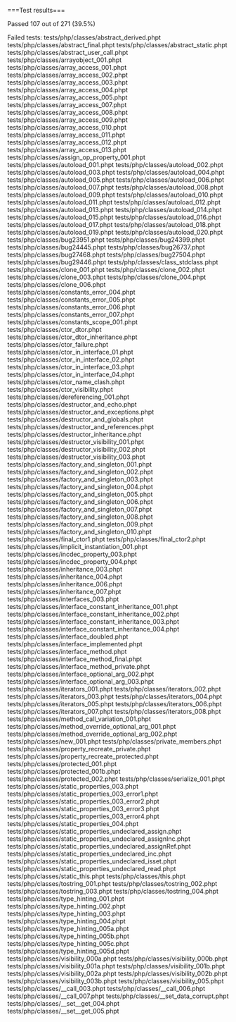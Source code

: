 ===Test results===

Passed 107 out of 271 (39.5%)

Failed tests:
tests/php/classes/abstract_derived.phpt
tests/php/classes/abstract_final.phpt
tests/php/classes/abstract_static.phpt
tests/php/classes/abstract_user_call.phpt
tests/php/classes/arrayobject_001.phpt
tests/php/classes/array_access_001.phpt
tests/php/classes/array_access_002.phpt
tests/php/classes/array_access_003.phpt
tests/php/classes/array_access_004.phpt
tests/php/classes/array_access_005.phpt
tests/php/classes/array_access_007.phpt
tests/php/classes/array_access_008.phpt
tests/php/classes/array_access_009.phpt
tests/php/classes/array_access_010.phpt
tests/php/classes/array_access_011.phpt
tests/php/classes/array_access_012.phpt
tests/php/classes/array_access_013.phpt
tests/php/classes/assign_op_property_001.phpt
tests/php/classes/autoload_001.phpt
tests/php/classes/autoload_002.phpt
tests/php/classes/autoload_003.phpt
tests/php/classes/autoload_004.phpt
tests/php/classes/autoload_005.phpt
tests/php/classes/autoload_006.phpt
tests/php/classes/autoload_007.phpt
tests/php/classes/autoload_008.phpt
tests/php/classes/autoload_009.phpt
tests/php/classes/autoload_010.phpt
tests/php/classes/autoload_011.phpt
tests/php/classes/autoload_012.phpt
tests/php/classes/autoload_013.phpt
tests/php/classes/autoload_014.phpt
tests/php/classes/autoload_015.phpt
tests/php/classes/autoload_016.phpt
tests/php/classes/autoload_017.phpt
tests/php/classes/autoload_018.phpt
tests/php/classes/autoload_019.phpt
tests/php/classes/autoload_020.phpt
tests/php/classes/bug23951.phpt
tests/php/classes/bug24399.phpt
tests/php/classes/bug24445.phpt
tests/php/classes/bug26737.phpt
tests/php/classes/bug27468.phpt
tests/php/classes/bug27504.phpt
tests/php/classes/bug29446.phpt
tests/php/classes/class_stdclass.phpt
tests/php/classes/clone_001.phpt
tests/php/classes/clone_002.phpt
tests/php/classes/clone_003.phpt
tests/php/classes/clone_004.phpt
tests/php/classes/clone_006.phpt
tests/php/classes/constants_error_004.phpt
tests/php/classes/constants_error_005.phpt
tests/php/classes/constants_error_006.phpt
tests/php/classes/constants_error_007.phpt
tests/php/classes/constants_scope_001.phpt
tests/php/classes/ctor_dtor.phpt
tests/php/classes/ctor_dtor_inheritance.phpt
tests/php/classes/ctor_failure.phpt
tests/php/classes/ctor_in_interface_01.phpt
tests/php/classes/ctor_in_interface_02.phpt
tests/php/classes/ctor_in_interface_03.phpt
tests/php/classes/ctor_in_interface_04.phpt
tests/php/classes/ctor_name_clash.phpt
tests/php/classes/ctor_visibility.phpt
tests/php/classes/dereferencing_001.phpt
tests/php/classes/destructor_and_echo.phpt
tests/php/classes/destructor_and_exceptions.phpt
tests/php/classes/destructor_and_globals.phpt
tests/php/classes/destructor_and_references.phpt
tests/php/classes/destructor_inheritance.phpt
tests/php/classes/destructor_visibility_001.phpt
tests/php/classes/destructor_visibility_002.phpt
tests/php/classes/destructor_visibility_003.phpt
tests/php/classes/factory_and_singleton_001.phpt
tests/php/classes/factory_and_singleton_002.phpt
tests/php/classes/factory_and_singleton_003.phpt
tests/php/classes/factory_and_singleton_004.phpt
tests/php/classes/factory_and_singleton_005.phpt
tests/php/classes/factory_and_singleton_006.phpt
tests/php/classes/factory_and_singleton_007.phpt
tests/php/classes/factory_and_singleton_008.phpt
tests/php/classes/factory_and_singleton_009.phpt
tests/php/classes/factory_and_singleton_010.phpt
tests/php/classes/final_ctor1.phpt
tests/php/classes/final_ctor2.phpt
tests/php/classes/implicit_instantiation_001.phpt
tests/php/classes/incdec_property_003.phpt
tests/php/classes/incdec_property_004.phpt
tests/php/classes/inheritance_003.phpt
tests/php/classes/inheritance_004.phpt
tests/php/classes/inheritance_006.phpt
tests/php/classes/inheritance_007.phpt
tests/php/classes/interfaces_003.phpt
tests/php/classes/interface_constant_inheritance_001.phpt
tests/php/classes/interface_constant_inheritance_002.phpt
tests/php/classes/interface_constant_inheritance_003.phpt
tests/php/classes/interface_constant_inheritance_004.phpt
tests/php/classes/interface_doubled.phpt
tests/php/classes/interface_implemented.phpt
tests/php/classes/interface_method.phpt
tests/php/classes/interface_method_final.phpt
tests/php/classes/interface_method_private.phpt
tests/php/classes/interface_optional_arg_002.phpt
tests/php/classes/interface_optional_arg_003.phpt
tests/php/classes/iterators_001.phpt
tests/php/classes/iterators_002.phpt
tests/php/classes/iterators_003.phpt
tests/php/classes/iterators_004.phpt
tests/php/classes/iterators_005.phpt
tests/php/classes/iterators_006.phpt
tests/php/classes/iterators_007.phpt
tests/php/classes/iterators_008.phpt
tests/php/classes/method_call_variation_001.phpt
tests/php/classes/method_override_optional_arg_001.phpt
tests/php/classes/method_override_optional_arg_002.phpt
tests/php/classes/new_001.phpt
tests/php/classes/private_members.phpt
tests/php/classes/property_recreate_private.phpt
tests/php/classes/property_recreate_protected.phpt
tests/php/classes/protected_001.phpt
tests/php/classes/protected_001b.phpt
tests/php/classes/protected_002.phpt
tests/php/classes/serialize_001.phpt
tests/php/classes/static_properties_003.phpt
tests/php/classes/static_properties_003_error1.phpt
tests/php/classes/static_properties_003_error2.phpt
tests/php/classes/static_properties_003_error3.phpt
tests/php/classes/static_properties_003_error4.phpt
tests/php/classes/static_properties_004.phpt
tests/php/classes/static_properties_undeclared_assign.phpt
tests/php/classes/static_properties_undeclared_assignInc.phpt
tests/php/classes/static_properties_undeclared_assignRef.phpt
tests/php/classes/static_properties_undeclared_inc.phpt
tests/php/classes/static_properties_undeclared_isset.phpt
tests/php/classes/static_properties_undeclared_read.phpt
tests/php/classes/static_this.phpt
tests/php/classes/this.phpt
tests/php/classes/tostring_001.phpt
tests/php/classes/tostring_002.phpt
tests/php/classes/tostring_003.phpt
tests/php/classes/tostring_004.phpt
tests/php/classes/type_hinting_001.phpt
tests/php/classes/type_hinting_002.phpt
tests/php/classes/type_hinting_003.phpt
tests/php/classes/type_hinting_004.phpt
tests/php/classes/type_hinting_005a.phpt
tests/php/classes/type_hinting_005b.phpt
tests/php/classes/type_hinting_005c.phpt
tests/php/classes/type_hinting_005d.phpt
tests/php/classes/visibility_000a.phpt
tests/php/classes/visibility_000b.phpt
tests/php/classes/visibility_001a.phpt
tests/php/classes/visibility_001b.phpt
tests/php/classes/visibility_002a.phpt
tests/php/classes/visibility_002b.phpt
tests/php/classes/visibility_003b.phpt
tests/php/classes/visibility_005.phpt
tests/php/classes/__call_003.phpt
tests/php/classes/__call_006.phpt
tests/php/classes/__call_007.phpt
tests/php/classes/__set_data_corrupt.phpt
tests/php/classes/__set__get_004.phpt
tests/php/classes/__set__get_005.phpt